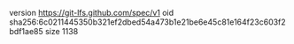 version https://git-lfs.github.com/spec/v1
oid sha256:6c0211445350b321ef2dbed54a473b1e21be6e45c81e164f23c603f2bdf1ae85
size 1138
